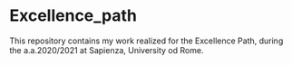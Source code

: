 # Excellence_path
This repository contains my work realized for the Excellence Path, during the a.a.2020/2021 at Sapienza, University od Rome.
